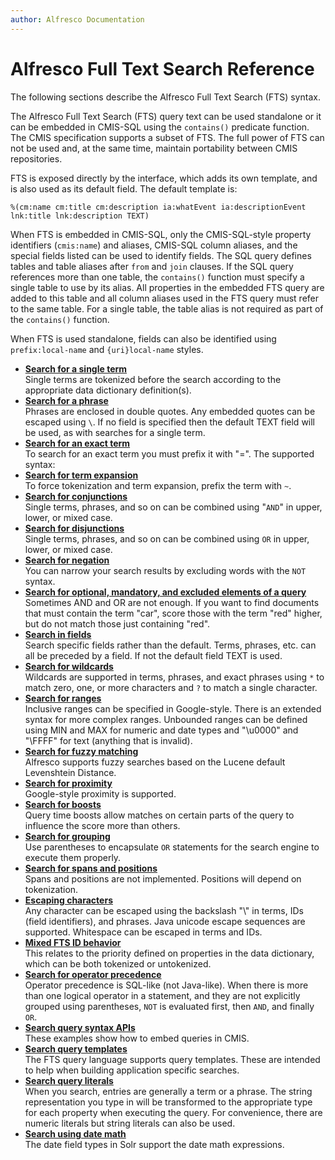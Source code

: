```yaml
---
author: Alfresco Documentation
---
```


# Alfresco Full Text Search Reference

The following sections describe the Alfresco Full Text Search (FTS) syntax.

The Alfresco Full Text Search (FTS) query text can be used standalone or it can be embedded in CMIS-SQL using the `contains()` predicate function. The CMIS specification supports a subset of FTS. The full power of FTS can not be used and, at the same time, maintain portability between CMIS repositories.

FTS is exposed directly by the interface, which adds its own template, and is also used as its default field. The default template is:

```
%(cm:name cm:title cm:description ia:whatEvent ia:descriptionEvent lnk:title lnk:description TEXT)
```

When FTS is embedded in CMIS-SQL, only the CMIS-SQL-style property identifiers (`cmis:name`) and aliases, CMIS-SQL column aliases, and the special fields listed can be used to identify fields. The SQL query defines tables and table aliases after `from` and `join` clauses. If the SQL query references more than one table, the `contains()` function must specify a single table to use by its alias. All properties in the embedded FTS query are added to this table and all column aliases used in the FTS query must refer to the same table. For a single table, the table alias is not required as part of the `contains()` function.

When FTS is used standalone, fields can also be identified using `prefix:local-name` and `{uri}local-name` styles.

-   **[Search for a single term](../concepts/searchsyntax-single.md)**  
Single terms are tokenized before the search according to the appropriate data dictionary definition(s).
-   **[Search for a phrase](../concepts/searchsyntax-phrase.md)**  
Phrases are enclosed in double quotes. Any embedded quotes can be escaped using `\`. If no field is specified then the default TEXT field will be used, as with searches for a single term.
-   **[Search for an exact term](../concepts/searchsyntax-exact.md)**  
To search for an exact term you must prefix it with "=". The supported syntax:
-   **[Search for term expansion](../concepts/searchsyntax-term.md)**  
To force tokenization and term expansion, prefix the term with `~`.
-   **[Search for conjunctions](../concepts/searchsyntax-conjunct.md)**  
Single terms, phrases, and so on can be combined using "`AND`" in upper, lower, or mixed case.
-   **[Search for disjunctions](../concepts/searchsyntax-disjunct.md)**  
Single terms, phrases, and so on can be combined using `OR` in upper, lower, or mixed case.
-   **[Search for negation](../concepts/searchsyntax-negate.md)**  
 You can narrow your search results by excluding words with the `NOT` syntax.
-   **[Search for optional, mandatory, and excluded elements of a query](../concepts/searchsyntax-optional.md)**  
Sometimes AND and OR are not enough. If you want to find documents that must contain the term "car", score those with the term "red" higher, but do not match those just containing "red".
-   **[Search in fields](../concepts/searchsyntax-fields.md)**  
Search specific fields rather than the default. Terms, phrases, etc. can all be preceded by a field. If not the default field TEXT is used.
-   **[Search for wildcards](../concepts/searchsyntax-wildcards.md)**  
Wildcards are supported in terms, phrases, and exact phrases using `*` to match zero, one, or more characters and `?` to match a single character.
-   **[Search for ranges](../concepts/searchsyntax-ranges.md)**  
Inclusive ranges can be specified in Google-style. There is an extended syntax for more complex ranges. Unbounded ranges can be defined using MIN and MAX for numeric and date types and "\\u0000" and "\\FFFF" for text (anything that is invalid).
-   **[Search for fuzzy matching](../concepts/searchsyntax-fuzzy.md)**  
 Alfresco supports fuzzy searches based on the Lucene default Levenshtein Distance.
-   **[Search for proximity](../concepts/searchsyntax-proximity.md)**  
 Google-style proximity is supported.
-   **[Search for boosts](../concepts/searchsyntax-boosts.md)**  
Query time boosts allow matches on certain parts of the query to influence the score more than others.
-   **[Search for grouping](../concepts/searchsyntax-grouping.md)**  
 Use parentheses to encapsulate `OR` statements for the search engine to execute them properly.
-   **[Search for spans and positions](../concepts/searchsyntax-spans.md)**  
Spans and positions are not implemented. Positions will depend on tokenization.
-   **[Escaping characters](../concepts/searchsyntax-escaping.md)**  
Any character can be escaped using the backslash "\\" in terms, IDs (field identifiers), and phrases. Java unicode escape sequences are supported. Whitespace can be escaped in terms and IDs.
-   **[Mixed FTS ID behavior](../concepts/searchsyntax-ftsid.md)**  
 This relates to the priority defined on properties in the data dictionary, which can be both tokenized or untokenized.
-   **[Search for operator precedence](../concepts/searchsyntax-precedence.md)**  
Operator precedence is SQL-like (not Java-like). When there is more than one logical operator in a statement, and they are not explicitly grouped using parentheses, `NOT` is evaluated first, then `AND`, and finally `OR`.
-   **[Search query syntax APIs](../concepts/searchsyntax-APIs.md)**  
These examples show how to embed queries in CMIS.
-   **[Search query templates](../concepts/searchsyntax-querytemplates.md)**  
The FTS query language supports query templates. These are intended to help when building application specific searches.
-   **[Search query literals](../concepts/searchsyntax-literals.md)**  
When you search, entries are generally a term or a phrase. The string representation you type in will be transformed to the appropriate type for each property when executing the query. For convenience, there are numeric literals but string literals can also be used.
-   **[Search using date math](../concepts/searchsyntax-datemaths.md)**  
The date field types in Solr support the date math expressions.
